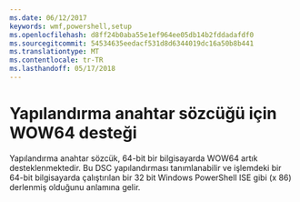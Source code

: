 ```yaml
---
ms.date: 06/12/2017
keywords: wmf,powershell,setup
ms.openlocfilehash: d8ff24b0aba55e1ef964ee05db14b2fddadafdf0
ms.sourcegitcommit: 54534635eedacf531d8d6344019dc16a50b8b441
ms.translationtype: MT
ms.contentlocale: tr-TR
ms.lasthandoff: 05/17/2018
---
```

# <a name="wow64-support-for-configuration-keyword"></a>Yapılandırma anahtar sözcüğü için WOW64 desteği

Yapılandırma anahtar sözcük, 64-bit bir bilgisayarda WOW64 artık desteklenmektedir. Bu DSC yapılandırması tanımlanabilir ve işlemdeki bir 64-bit bilgisayarda çalıştırılan bir 32 bit Windows PowerShell ISE gibi (x 86) derlenmiş olduğunu anlamına gelir.
